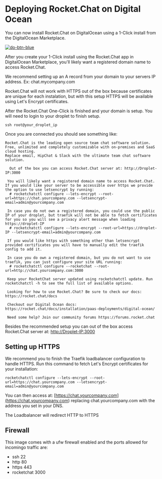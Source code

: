 # Deploying Rocket.Chat on Digital Ocean

You can now install Rocket.Chat on DigitalOcean using a 1-Click install from the DigitalOcean Marketplace.

[![do-btn-blue](https://user-images.githubusercontent.com/51996/58146107-50512580-7c1a-11e9-8ec9-e032ba387c2a.png)](https://marketplace.digitalocean.com/apps/rocket-chat?action=deploy&refcode=1940fe28bd31)

After you create your 1-Click install using the Rocket.Chat app in DigitalOcean Marketplace, you'll likely want a registered domain name to access Rocket.Chat.

We recommend setting up an A record from your domain to your servers IP address. Ex: chat.mycompany.com

Rocket.Chat will not work with HTTPS out of the box because certificates are unique for each instalation, but with this setup HTTPS will be available using Let's Encrypt certificates.

After the Rocket.Chat One-Click is finished and your domain is setup. You will need to login to your droplet to finish setup.

```
ssh root@your_droplet_ip
```

Once you are connected you should see something like:

```
Rocket.Chat is the leading open source team chat software solution. Free, unlimited and completely customizable with on-premises and SaaS cloud hosting.
Replace email, HipChat & Slack with the ultimate team chat software solution.

  Out of the box you can access Rocket.Chat server at: http://Droplet-IP:3000

 You will likely want a registered domain name to access Rocket.Chat. If you would like your server to be accessible over https we provide the option to use letsencrypt by running:
  # rocketchatctl configure --lets-encrypt --root-url=https://chat.yourcompany.com --letsencrypt-email=admin@yourcompany.com

 In case you do not own a registered domain, you could use the public IP of your droplet, but traefik will not be able to fetch certificates for you so you will see a privacy alert message when loading https://droplet-IP
  # rocketchatctl configure --lets-encrypt --root-url=https://droplet-IP --letsencrypt-email=admin@yourcompany.com

 If you would like https with something other than letsencrypt provided certificates you will have to manually edit the traefik config to add it.

 In case you do own a registered domain, but you do not want to use traefik, you can just configure your site URL running:
  # rocketchatctl configure --rocketchat --root-url=http://chat.yourcompany.com:3000

 Keep your RocketChat server updated using rocketchatctl update. Run rocketchatctl -h to see the full list of available options.

 Looking for how to use Rocket.Chat? Be sure to check our docs: https://rocket.chat/docs

 Checkout our Digital Ocean docs: https://rocket.chat/docs/installation/paas-deployments/digital-ocean/

 Need some help? Join our community forums https://forums.rocket.chat
```

Besides the recommended setup you can out of the box access Rocket.Chat server at: [http://Droplet-IP:3000](<http://Droplet-IP:3000>)

## Setting up HTTPS

We recommend you to finish the Traefik loadbalancer configuration to handle HTTPS. Run this command to fetch Let's Encrypt certificates for your installation:

```
rocketchatctl configure --lets-encrypt --root-url=https://chat.yourcompany.com --letsencrypt-email=admin@yourcompany.com
```

You can then access at: [https://chat.yourcompany.com](<https://chat.yourcompany.com>) replacing chat.yourcompany.com with the address you set in your DNS.

The Loadbalancer will redirect HTTP to HTTPS

## Firewall

This image comes with a ufw firewall enabled and the ports allowed for incomingo traffic are:

- ssh 22
- http 80
- https 443
- rocketchat 3000
